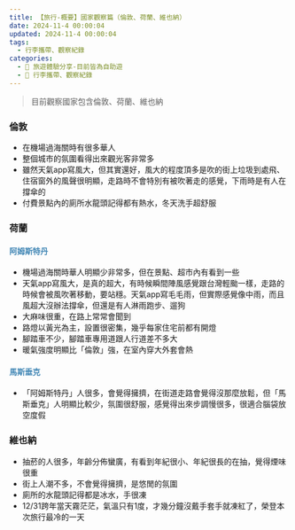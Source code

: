 ```yaml
---
title: 【旅行-概要】國家觀察篇（倫敦、荷蘭、維也納）
date: 2024-11-4 00:00:04
updated: 2024-11-4 00:00:04
tags:
  - 行李攜帶、觀察紀錄
categories: 
  - 🌴 旅遊體驗分享-目前皆為自助遊
  - 🥥 行李攜帶、觀察紀錄
---
```

>	目前觀察國家包含倫敦、荷蘭、維也納
<!-- more -->

### 倫敦
+ 在機場過海關時有很多華人
+ 整個城市的氛圍看得出來觀光客非常多
+ 雖然天氣app寫風大，但其實還好，風大的程度頂多是吹的街上垃圾到處飛、住宿窗外的風聲很明顯，走路時不會特別有被吹著走的感覺，下雨時是有人在撐傘的
+ 付費景點內的廁所水龍頭記得都有熱水，冬天洗手超舒服

### 荷蘭
#### <font color=#4287B5>阿姆斯特丹</font> 
+ 機場過海關時華人明顯少非常多，但在景點、超市內有看到一些
+ 天氣app寫風大，是真的超大，有時候瞬間陣風感覺跟台灣輕颱一樣，走路的時候會被風吹著移動，要站穩。天氣app寫毛毛雨，但實際感覺像中雨，而且風超大沒辦法撐傘，但還是有人淋雨跑步、遛狗
+ 大麻味很重，在路上常常會聞到
+ 路燈以黃光為主，設置很密集，幾乎每家住宅前都有開燈
+ 腳踏車不少，腳踏車專用道跟人行道差不多大
+ 暖氣強度明顯比「倫敦」強，在室內穿大外套會熱
#### <font color=#4287B5>馬斯垂克</font> 
+ 「阿姆斯特丹」人很多，會覺得擁擠，在街道走路會覺得沒那麼放鬆，但「馬斯垂克」人明顯比較少，氛圍很舒服，感覺得出來步調慢很多，很適合腦袋放空度假

### 維也納
+ 抽菸的人很多，年齡分佈蠻廣，有看到年紀很小、年紀很長的在抽，覺得煙味很重
+ 街上人潮不多，不會覺得擁擠，是悠閒的氛圍
+ 廁所的水龍頭記得都是冰水，手很凍
+ 12/31跨年當天霧茫茫，氣溫只有1度，才幾分鐘沒戴手套手就凍紅了，榮登本次旅行最冷的一天


